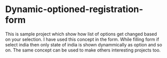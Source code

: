 # Dynamic-optioned-registration-form
This is sample project which show how list of options get changed based on your  selection.
I have used this concept in the form. While filling form if select india then only state of india is shown dynammically as option and so on.
The same concept can be used to make others interesting projects too.
